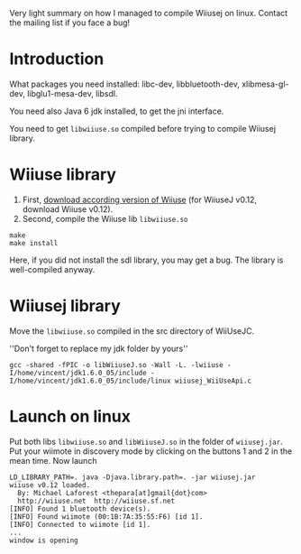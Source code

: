 Very light summary on how I managed to compile Wiiusej on linux.
Contact the mailing list if you face a bug!

# Introduction #

What packages you need installed: libc-dev, libbluetooth-dev, xlibmesa-gl-dev, libglu1-mesa-dev, libsdl.

You need also Java 6 jdk installed, to get the jni interface.

You need to get `libwiiuse.so` compiled before trying to compile Wiiusej library.

# Wiiuse library #

  1. First, [download according version of Wiiuse](http://sourceforge.net/project/showfiles.php?group_id=187194) (for WiiuseJ v0.12, download Wiiuse v0.12).
  1. Second, compile the Wiiuse lib `libwiiuse.so`

```
make
make install
```

Here, if you did not install the sdl library, you may get a bug. The library is well-compiled anyway.

# Wiiusej library #
Move the `libwiiuse.so` compiled in the src directory of WiiUseJC.

''Don't forget to replace my jdk folder by yours''

```
gcc -shared -fPIC -o libWiiuseJ.so -Wall -L. -lwiiuse -I/home/vincent/jdk1.6.0_05/include -I/home/vincent/jdk1.6.0_05/include/linux wiiusej_WiiUseApi.c
```

# Launch on linux #

Put both libs `libwiiuse.so` and `libWiiuseJ.so` in the folder of `wiiusej.jar`.
Put your wiimote in discovery mode by clicking on the buttons 1 and 2 in the mean time.
Now launch
```
LD_LIBRARY_PATH=. java -Djava.library.path=. -jar wiiusej.jar
wiiuse v0.12 loaded.
  By: Michael Laforest <thepara[at]gmail{dot}com>
  http://wiiuse.net  http://wiiuse.sf.net
[INFO] Found 1 bluetooth device(s).
[INFO] Found wiimote (00:1B:7A:35:55:F6) [id 1].
[INFO] Connected to wiimote [id 1].
...
window is opening
```